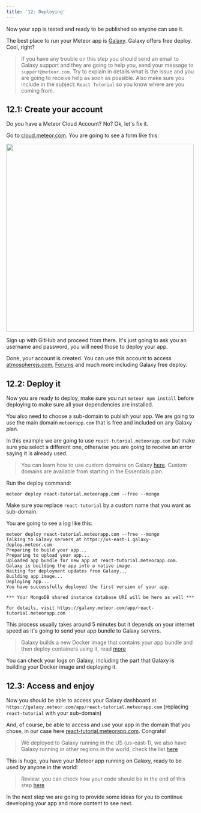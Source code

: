 ```yaml
---
title: '12: Deploying'
---
```


Now your app is tested and ready to be published so anyone can use it.

The best place to run your Meteor app is [Galaxy](https://www.meteor.com/cloud). Galaxy offers free deploy. Cool, right?

> If you have any trouble on this step you should send an email to Galaxy support and they are going to help you, send your message to `support@meteor.com`. Try to explain in details what is the issue and you are going to receive help as soon as possible. Also make sure you include in the subject: `React Tutorial` so you know where are you coming from.

## 12.1: Create your account

Do you have a Meteor Cloud Account? No? Ok, let's fix it.

Go to [cloud.meteor.com](cloud.meteor.com?isSignUp=true). You are going to see a form like this:

<img width="500px" src="/simple-todos/assets/step12-sign-up.png"/>

Sign up with GitHub and proceed from there. It's just going to ask you an username and password, you will need those to deploy your app.

Done, your account is created. You can use this account to access [atmospherejs.com](https://atmospherejs.com/), [Forums](https://forums.meteor.com) and much more including Galaxy free deploy.

## 12.2: Deploy it

Now you are ready to deploy, make sure you run `meteor npm install` before deploying to make sure all your dependencies are installed.

You also need to choose a sub-domain to publish your app. We are going to use the main domain `meteorapp.com` that is free and included on any Galaxy plan.

In this example we are going to use `react-tutorial.meteorapp.com` but make sure you select a different one, otherwise you are going to receive an error saying it is already used.

> You can learn how to use custom domains on Galaxy [here](https://cloud-guide.meteor.com/custom-domains.html). Custom domains are available from starting in the Essentials plan. 

Run the deploy command:

```shell script
meteor deploy react-tutorial.meteorapp.com --free --mongo
```

Make sure you replace `react-tutorial` by a custom name that you want as sub-domain.

You are going to see a log like this:

```shell script
meteor deploy react-tutorial.meteorapp.com --free --mongo
Talking to Galaxy servers at https://us-east-1.galaxy-deploy.meteor.com
Preparing to build your app...                
Preparing to upload your app... 
Uploaded app bundle for new app at react-tutorial.meteorapp.com.
Galaxy is building the app into a native image.
Waiting for deployment updates from Galaxy... 
Building app image...                         
Deploying app...                              
You have successfully deployed the first version of your app.

*** Your MongoDB shared instance database URI will be here as well ***

For details, visit https://galaxy.meteor.com/app/react-tutorial.meteorapp.com
```

This process usually takes around 5 minutes but it depends on your internet speed as it's going to send your app bundle to Galaxy servers. 

> Galaxy builds a new Docker image that contains your app bundle and then deploy containers using it, read [more](https://cloud-guide.meteor.com/container-environment.html)

You can check your logs on Galaxy, including the part that Galaxy is building your Docker image and deploying it.

## 12.3: Access and enjoy

Now you should be able to access your Galaxy dashboard at `https://galaxy.meteor.com/app/react-tutorial.meteorapp.com` (replacing `react-tutorial` with your sub-domain)

And, of course, be able to access and use your app in the domain that you chose, in our case here [react-tutorial.meteorapp.com](http://react-tutorial.meteorapp.com). Congrats!

> We deployed to Galaxy running in the US (us-east-1), we also have Galaxy running in other regions in the world, check the list [here](https://cloud-guide.meteor.com/deploy-region.html) 

This is huge, you have your Meteor app running on Galaxy, ready to be used by anyone in the world!

> Review: you can check how your code should be in the end of this step [here](https://github.com/meteor/react-tutorial/tree/master/src/simple-todos/step12) 

In the next step we are going to provide some ideas for you to continue developing your app and more content to see next.
